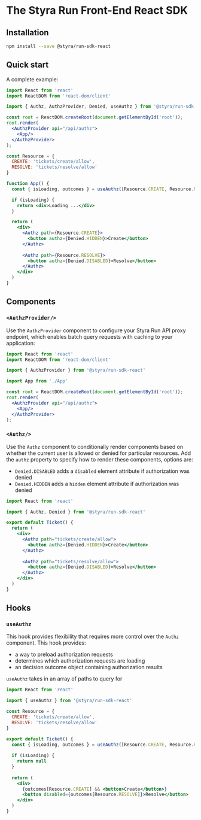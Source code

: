 # The Styra Run Front-End React SDK

## Installation
```sh
npm install --save @styra/run-sdk-react
```

## Quick start
A complete example:
```jsx
import React from 'react'
import ReactDOM from 'react-dom/client'

import { Authz, AuthzProvider, Denied, useAuthz } from '@styra/run-sdk-react'

const root = ReactDOM.createRoot(document.getElementById('root'));
root.render(
  <AuthzProvider api="/api/authz">
    <App/>
  </AuthzProvider>
);

const Resource = {
  CREATE: 'tickets/create/allow',
  RESOLVE: 'tickets/resolve/allow'
}

function App() {
  const { isLoading, outcomes } = useAuthz([Resource.CREATE, Resource.RESOLVE])

  if (isLoading) {
    return <div>Loading ...</div>
  }

  return (
    <div>
      <Authz path={Resource.CREATE}>
        <button authz={Denied.HIDDEN}>Create</button>
      </Authz>
      
      <Authz path={Resource.RESOLVE}>
        <button authz={Denied.DISABLED}>Resolve</button>
      </Authz>
    </div>
  )
}
```

## Components

### `<AuthzProvider/>`
Use the `AuthzProvider` component to configure your Styra Run API proxy endpoint, which enables batch query requests with caching to your application:
```jsx
import React from 'react'
import ReactDOM from 'react-dom/client'

import { AuthzProvider } from '@styra/run-sdk-react'

import App from './App'

const root = ReactDOM.createRoot(document.getElementById('root'));
root.render(
  <AuthzProvider api="/api/authz">
    <App/>
  </AuthzProvider>
);
```

### `<Authz/>`
Use the `Authz` component to conditionally render components based on whether the current user is allowed or denied for particular resources. Add the `authz` property to specify how to render these components, options are:

- `Denied.DISABLED` adds a `disabled` element attribute if authorization was denied
- `Denied.HIDDEN` adds a `hidden` element attribute if authorization was denied

```jsx
import React from 'react'

import { Authz, Denied } from '@styra/run-sdk-react'

export default Ticket() {
  return (
    <div>
      <Authz path="tickets/create/allow">
        <button authz={Denied.HIDDEN}>Create</button>
      </Authz>
      
      <Authz path="tickets/resolve/allow">
        <button authz={Denied.DISABLED}>Resolve</button>
      </Authz>
    </div>
  )
}
```

## Hooks

### `useAuthz`
This hook provides flexibility that requires more control over the `Authz` component. This hook provides:
- a way to preload authorization requests
- determines which authorization requests are loading
- an decision outcome object containing authorization results

`useAuthz` takes in an array of paths to query for
```jsx
import React from 'react'

import { useAuthz } from '@styra/run-sdk-react'

const Resource = {
  CREATE: 'tickets/create/allow',
  RESOLVE: 'tickets/resolve/allow'
}

export default Ticket() {
  const { isLoading, outcomes } = useAuthz([Resource.CREATE, Resource.RESOLVE])
  
  if (isLoading) {
    return null
  }
  
  return (
    <div>
      {outcomes[Resource.CREATE] && <button>Create</button>}
      <button disabled={outcomes[Resource.RESOLVE]}>Resolve</button>
    </div>
  )
}
```

